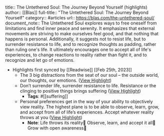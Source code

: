 title:: The Untethered Soul: The Journey Beyond Yourself (highlights)
author:: [[Blas]]
full-title:: "The Untethered Soul: The Journey Beyond Yourself"
category:: #articles
url:: https://blas.com/the-untethered-soul/
document_note:: The Untethered Soul explores ways to free oneself from limitations and find inner peace and serenity. It emphasizes that external movements are striving to make ourselves feel good, and that nothing that happens is personal. Additionally, it suggests not to resist life, but to surrender resistance to life, and to recognize thoughts as padding, rather than ruling one's life. It ultimately encourages one to accept all of life's experiences, to change reactions to reality rather than fight it, and to recognize and let go of emotions.

- Highlights first synced by [[Readwise]] [[Feb 25th, 2023]]
	- The 3 big distractions from the seat of our soul – the outside world, our thoughts, our emotions. ([View Highlight](https://read.readwise.io/read/01gt1b47x90mpy0689z69mqhg9))
	- Don’t surrender life, surrender resistance to life. Resistance or the clinging to positive things brings suffering ([View Highlight](https://read.readwise.io/read/01gt1b3w5y37bc2kxgy7pc3d9f))
		- **Tags**: #[[suffering]]
	- Personal preferences get in the way of your ability to objectively view reality. The highest plane is to be able to observe, learn, grow, and accept from all of life’s experiences. Accept whatever reality throws at you ([View Highlight](https://read.readwise.io/read/01gt1b3402xbxvtvxtsnwgeefd))
		- **Note**: Life throws its reality🎯 
		  Observe, learn, and accept it all🤔 
		  Grow with open awareness🌱